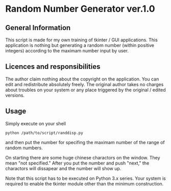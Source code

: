 # Random Number Generator ver.1.0

## General Information

This script is made for my own training of tkinter / GUI
applications. This application is nothing but generating a random
number (within positive integers) according to the maximam number
input by user.

## Licences and responsibilities

The author claim nothing about the copyright on the application. You
can edit and redistribute absolutely freely. The original author takes
no charges about troubles on your system or any place triggered by the
original / edited versions.

## Usage

Simply execute on your shell

<code>python /path/to/script/randdisp.py</code>

and then put the number for specifing the maximam number of the range
of random numbers.

On starting there are some huge chinese charactors on the window. They
mean "not specified." After you put the number and push "next," the
charactors will dissapear and the number will show up.

Note that this script has to be executed on Python 3.x series. Your
system is required to enable the tkinter module other than the minimum
construction.
